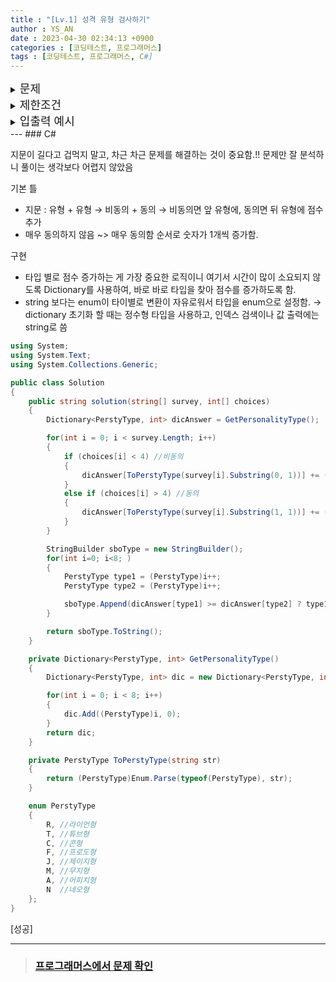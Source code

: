 ```yaml
---
title : "[Lv.1] 성격 유형 검사하기"
author : YS_AN
date : 2023-04-30 02:34:13 +0900
categories : [코딩테스트, 프로그래머스]
tags : [코딩테스트, 프로그래머스, C#]
---
```


<details>
  <summary><font size= "4">문제</font></summary>
    
    나만의 카카오 성격 유형 검사지를 만들려고 합니다. 성격 유형 검사는 다음과 같은 4개 지표로 성격 유형을   구분합니다. 성격은 각 지표에서 두 유형 중 하나로 결정됩니다. <br>  
    <table>
        <th>지표 번호</th>
        <th>성격 유형</th>
        <tr>
            <td>1번 지표</td>
            <td>라이언형(R), 튜브형(T)</td>
        </tr>
        <tr>
            <td>2번 지표</td>
            <td>콘형(C), 프로도형(F)</td>
        </tr>
        <tr>
            <td>3번 지표</td>
            <td>제이지형(J), 무지형(M)</td>
        </tr>
        <tr>
            <td>4번 지표</td>
            <td>어피치형(A), 네오형(N)</td>
        </tr>
    </table>    
    4개의 지표가 있으므로 성격 유형은 총 16(=2 x 2 x 2 x 2)가지가 나올 수 있습니다. 예를 들어, "RFMN"이나   "TCMA"와 같은 성격 유형이 있습니다. <br><br>
    검사지에는 총 n개의 질문이 있고, 각 질문에는 아래와 같은 7개의 선택지가 있습니다. <br>
    <mark>매우 비동의</mark>&nbsp;&nbsp;<mark>비동의</mark>&nbsp;&nbsp;<mark>약간 비동의</mark>&nbsp;&nbsp  <mark>모르겠음</mark>&nbsp;&nbsp;<mark>약간 동의</mark>&nbsp;&nbsp;<mark>동의</mark>&nbsp;&nbsp   <mark>매우 동의</mark>
    <br><br>
    
    각 질문은 1가지 지표로 성격 유형 점수를 판단합니다. <br>
    
    예를 들어, 어떤 한 질문에서 4번 지표로 아래 표처럼 점수를 매길 수 있습니다. <br>
    <table>
        <th>선택지</th>
        <th>성격 유형 점수</th>
        <tr>
            <td>매우 비동의</td>
            <td>네오형 3점</td>
        </tr>
        <tr>
            <td>비동의</td>
            <td>네오형 2점</td>
        </tr>
        <tr>
            <td>약간 비동의</td>
            <td>네오형 1점</td>
        </tr>
        <tr>
            <td>모르겠음</td>
            <td>어떤 성격 유형도 점수를 얻지 않습니다</td>
        </tr>
        <tr>
            <td>매우 동의</td>
            <td>어피치형 1점</td>
        </tr>
        <tr>
            <td>동의</td>
            <td>어피치형 2점</td>
        </tr>
        <tr>
            <td>약간 동의</td>
            <td>어피치형 3점</td>
        </tr>
    </table>
    검사자가 질문에서 약간 동의 선택지를 선택할 경우 어피치형(A) 성격 유형 1점을 받게 되고, 매우 비동의 선택지를 선택할 경우 네오형(N) 성격 유형 3점을 받게 됩니다. <br><br>
    
    위 예시처럼 네오형이 비동의, 어피치형이 동의인 경우만 주어지지 않고, <br>
    질문에 따라 네오형이 동의, 어피치형이 비동의인 경우도 주어질 수 있습니다. <br>
    하지만 각 선택지는 고정적인 크기의 점수를 가지고 있습니다. <br>
    
    <ul>
        <li><mark>매우 동의</mark>나 <mark>매우 비동의</mark> 선택지를 선택하면 3점을 얻습니다. </li>
        <li><mark>동의</mark>나 <mark>비동의</mark> 선택지를 선택하면 2점을 얻습니다. </li>
        <li><mark>약간 동의</mark>나 <mark>약간 비동의</mark> 선택지를 선택하면 1점을 얻습니다. </li>
        <li><mark>모르겠음</mark> 선택지를 선택하면 점수를 얻지 않습니다. </li>
    </ul>
    <br>
    검사 결과는 모든 질문의 성격 유형 점수를 더하여 각 지표에서 더 높은 점수를 받은 성격 유형이 검사자의 성격   유형이라고 판단합니다. 단, 하나의 지표에서 각 성격 유형 점수가 같으면, 두 성격 유형 중 사전 순으로 빠른 성격 유형을 검사자의 성격 유형이라고 판단합니다. <br> <br>
    
    질문마다 판단하는 지표를 담은 1차원 문자열 배열 survey와 검사자가 각 질문마다 선택한 선택지를 담은 1차원  정수 배열 choices가 매개변수로 주어집니다.  <br> 이때, 검사자의 성격 유형 검사 결과를 지표 번호 순서대로 return 하도록 solution 함수를 완성해주세요. <br> <br>

</details>
    
<details>
    <summary><font size= "4">제한조건</font></summary>

    <ul>
        <li> 1 ≤ survey의 길이 ( = n) ≤ 1,000 </li>
        <ul style="list-style-type:circle">
            <li>survey의 원소는 "RT", "TR", "FC", "CF", "MJ", "JM", "AN", "NA" 중 하나입니다.</li>
            <li>survey[i]의 첫 번째 캐릭터는 i+1번 질문의 비동의 관련 선택지를 선택하면 받는 성격 유형을 의미합니다.</li>
            <li>survey[i]의 두 번째 캐릭터는 i+1번 질문의 동의 관련 선택지를 선택하면 받는 성격 유형을 의미합니다.</li>
        </ul>

        <li>choices의 길이 = survey의 길이</li>
        <ul style="list-style-type:circle">
            <li>choices[i]는 검사자가 선택한 i+1번째 질문의 선택지를 의미합니다.</li>
            <li>1 ≤ choices의 원소 ≤ 7</li>
        </ul>
    </ul>
    <br>
    <table>
        <th>choices</th>
	    <th>뜻</th>
        <tr>
            <td>1</td>
            <td>매우 비동의</td>
        </tr>
        <tr>
            <td>2</td>
            <td>비동의</td>
        </tr>
        <tr>
            <td>3</td>
            <td>약간 비동의</td>
        </tr>
        <tr>
            <td>4</td>
            <td>모르겠음</td>
        </tr>
        <tr>
            <td>5</td>
            <td>매우 동의</td>
        </tr>
        <tr>
            <td>6</td>
            <td>동의</td>
        </tr>
        <tr>
            <td>7</td>
            <td>약간 동의</td>
        </tr>    
    </table>
    <br>

</details>

<details>
  <summary><font size= "4">입출력 예시</font></summary>

    <table>
        <th>survey</th>
	    <th>choices</th>
        <th>result</th>
        <tr>
            <td>["AN", "CF", "MJ", "RT", "NA"]</td>
            <td>[5, 3, 2, 7, 5]</td>
            <td>"TCMA"</td>
        </tr>    
        <tr>
            <td>["TR", "RT", "TR"]</td>
            <td>[7, 1, 3]</td>
            <td>"RCJA"</td>
        </tr>   
    </table>

</details>
---
### C#

지문이 길다고 겁먹지 말고, 차근 차근 문제를 해결하는 것이 중요함.!!
문제만 잘 분석하니 풀이는 생각보다 어렵지 않았음 

기본 틀
- 지문 : 유형 + 유형 →  비동의 + 동의 → 비동의면 앞 유형에, 동의면 뒤 유형에 점수 추가
- 매우 동의하지 않음 ~> 매우 동의함 순서로 숫자가 1개씩 증가함.

구현
- 타입 별로 점수 증가하는 게 가장 중요한 로직이니 여기서 시간이 많이 소요되지 않도록 Dictionary를 사용하여, 바로 바로 타입을 찾아 점수를 증가하도록 함.
- string 보다는 enum이 타이별로 변환이 자유로워서 타입을 enum으로 설정함.
    → dictionary 초기화 할 때는 정수형 타입을 사용하고, 인덱스 검색이나 값 출력에는 string로 씀 
    

```csharp
using System;
using System.Text;
using System.Collections.Generic;

public class Solution
{
	public string solution(string[] survey, int[] choices)
	{
		Dictionary<PerstyType, int> dicAnswer = GetPersonalityType();

		for(int i = 0; i < survey.Length; i++)
		{
			if (choices[i] < 4) //비동의
			{
				dicAnswer[ToPerstyType(survey[i].Substring(0, 1))] += (4 - choices[i]);
			}
			else if (choices[i] > 4) //동의
			{
				dicAnswer[ToPerstyType(survey[i].Substring(1, 1))] += (choices[i] - 4);
			}
		}

		StringBuilder sboType = new StringBuilder();
		for(int i=0; i<8; )
		{
			PerstyType type1 = (PerstyType)i++;
			PerstyType type2 = (PerstyType)i++;

			sboType.Append(dicAnswer[type1] >= dicAnswer[type2] ? type1 : type2);
		}

		return sboType.ToString();
	}

	private Dictionary<PerstyType, int> GetPersonalityType()
	{
		Dictionary<PerstyType, int> dic = new Dictionary<PerstyType, int>();

		for(int i = 0; i < 8; i++)
		{
			dic.Add((PerstyType)i, 0);
		}
		return dic;
	}

	private PerstyType ToPerstyType(string str)
	{
		return (PerstyType)Enum.Parse(typeof(PerstyType), str);
	}

	enum PerstyType 
	{
		R, //라이언형
		T, //튜브형
		C, //콘형
		F, //프로도형
		J, //제이지형
		M, //무지형
		A, //어피치형
		N  //네오형
	};
}
```

[성공]

---
> ### [프로그래머스에서 문제 확인](https://school.programmers.co.kr/learn/courses/30/lessons/118666)

